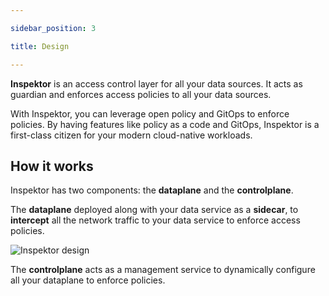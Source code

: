 ```yaml
---

sidebar_position: 3

title: Design

---
```



**Inspektor** is an access control layer for all your data sources. It acts as guardian and enforces access policies to all your data sources. 

With Inspektor, you can leverage open policy and GitOps to enforce policies. By having features like policy as a code and GitOps, Inspektor is a first-class citizen for your modern cloud-native workloads.

## How it works

Inspektor has two components: the **dataplane** and the **controlplane**.

The **dataplane** deployed along with your data service as a **sidecar**, to **intercept** all the network traffic to your data service to enforce access policies.

![Inspektor design](../static/img/inspektordesign.png)

The **controlplane** acts as a management service to dynamically configure all your dataplane to enforce policies.